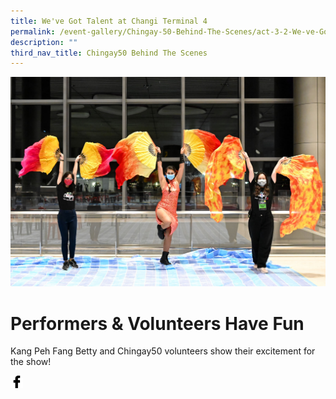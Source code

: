 ```yaml
---
title: We've Got Talent at Changi Terminal 4
permalink: /event-gallery/Chingay-50-Behind-The-Scenes/act-3-2-We-ve-Got-Talent-at-Terminal-4
description: ""
third_nav_title: Chingay50 Behind The Scenes
---
```


![Act 3.2 We've Got Talent at Terminal 4](/images/Event%20Gallery/Behind%20The%20Scenes/Category%20Cover%20Photo-01.jpg)

# **Performers & Volunteers Have Fun**

Kang Peh Fang Betty and Chingay50 volunteers show their excitement for the show!

<a href="http://www.facebook.com/sharer.php?u=http://www.chingay.gov.sg/image/event-gallery/act-3-2-we%27ve-got-talent-at-terminal-4" style="float:left;">
	<img src="/images/facebook.png" style="width:auto;height:20px;">
</a>